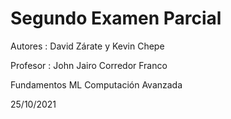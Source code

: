 # Segundo Examen Parcial

Autores : David Zárate y Kevin Chepe

Profesor : John Jairo Corredor Franco

Fundamentos ML Computación Avanzada

25/10/2021
